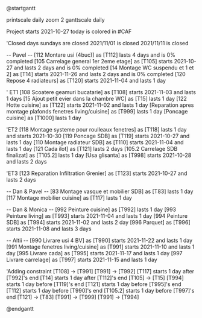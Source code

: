 @startgantt

printscale daily zoom 2
ganttscale daily
<style>
ganttDiagram {
  timeline {
    LineColor transparent
 }
}
arrow {
    LineStyle 1
    LineThickness 1
    LineColor blue
}
</style>

<style>
ganttDiagram {
task {
FontName Helvetica
FontColor blue
FontSize 12
PlantUML Language Reference Guide (1.2021.2) 268 / 415
16.18 Using style 16 GANTT DIAGRAM
FontStyle normal
BackGroundColor GreenYellow
LineColor blue
}
note {
FontColor DarkGreen
FontSize 10
LineColor OrangeRed
}
arrow {
FontName Helvetica
FontColor red
FontSize 12
FontStyle normal
BackGroundColor #0FF
LineColor blue
}
separator {
LineColor White
BackGroundColor Blue
FontSize 12
FontStyle bold
FontColor Yellow
}
}
</style>

Project starts 2021-10-27
today is colored in #CAF

'Closed days
sundays are closed
2021/11/01 is closed
2021/11/11 is closed

-- Pavel --
[112 Montare usi (4buc)] as [T112] lasts 4 days and is 0% completed
[105 Carrelage general 1er 2eme etage] as [T105] starts 2021-10-27 and lasts 2 days and is 0% completed
[14 Montage WC suspendu et 1 et 2] as [T14] starts 2021-11-26 and lasts 2 days and is 0% completed
[120 Repose 4 radiateurs] as [T120] starts 2021-11-04 and lasts 1 day

' ET1
[108 Scoatere geamuri bucatarie] as [T108] starts 2021-11-03 and lasts 1 days
[15 Ajout petit evier dans la chambre WC] as [T15] lasts 1 day
[122 Hotte cuisine] as [T122] starts 2021-11-02 and lasts 1 day
[Reparation apres montage plafonds fenetres living/cuisine] as [T999] lasts 1 day
[Poncage cuisine] as [T1000] lasts 1 day

'ET2
[118 Montage systeme pour roulleaux fenetres] as [T118] lasts 1 day and starts 2021-10-30
[119 Poncage SDB] as [T119] starts 2021-10-27 and lasts 1 day
[110 Montage radiateur SDB] as [T110] starts 2021-11-04 and lasts 1 day
[121 Cada ilot] as [T121] lasts 2 days
[105.2 Carrelage SDB finalizat] as [T105.2] lasts 1 day
[Usa glisanta] as [T998] starts 2021-10-28 and lasts 2 days

'ET3
[123 Reparation Infiltration Grenier] as [T123] starts 2021-10-27 and lasts 2 days

-- Dan & Pavel --
[83 Montage vasque et mobilier SDB] as [T83] lasts 1 day
[117 Montage mobilier cuisine] as [T117] lasts 1 day

-- Dan & Monica --
[992 Peinture cuisine] as [T992] lasts 1 day
[993 Peinture living] as [T993] starts 2021-11-04 and lasts 1 day
[994 Peinture SDB] as [T994] starts 2021-11-02 and lasts 2 day
[996 Parquet] as [T996] starts 2021-11-08 and lasts 3 days

-- Altii --
[990 Livrare usi 4 BV] as [T990] starts 2021-11-22 and lasts 1 day
[991 Montage fenetres living/cuisine] as [T991] starts 2021-11-10 and lasts 1 day
[995 Livrare cada] as [T995] starts 2021-11-17 and lasts 1 day
[997 Livrare carrelage] as [T997] starts 2021-11-15 and lasts 1 day

'Adding constraint
[T108] -> [T991]
[T991] -> [T992]
[T117] starts 1 day after [T992]'s end
[T14] starts 1 day after [T112]'s end
[T105] -> [T15]
[T994] starts 1 day before [T119]'s end
[T121] starts 1 day before [T995]'s end
[T112] starts 1 day before [T990]'s end
[T105.2] starts 1 day before [T997]'s end
[T121] -> [T83]
[T991] -> [T999]
[T991] -> [T994]

@endgantt

